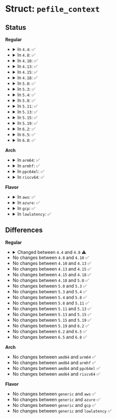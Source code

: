 # Struct: <code>pefile_context</code>

## Status
<b>Regular</b>
<ul>
<li>
<details>
<summary>In <code>4.4</code>: ✅</summary>

```c
struct pefile_context {
    unsigned int header_size;
    unsigned int image_checksum_offset;
    unsigned int cert_dirent_offset;
    unsigned int n_data_dirents;
    unsigned int n_sections;
    unsigned int certs_size;
    unsigned int sig_offset;
    unsigned int sig_len;
    const struct section_header *secs;
    struct pkcs7_message *pkcs7;
    const void *digest;
    unsigned int digest_len;
    enum hash_algo digest_algo;
};
```
</details>
</li>
<li>
<details>
<summary>In <code>4.8</code>: ✅</summary>

```c
struct pefile_context {
    unsigned int header_size;
    unsigned int image_checksum_offset;
    unsigned int cert_dirent_offset;
    unsigned int n_data_dirents;
    unsigned int n_sections;
    unsigned int certs_size;
    unsigned int sig_offset;
    unsigned int sig_len;
    const struct section_header *secs;
    const void *digest;
    unsigned int digest_len;
    const char *digest_algo;
};
```
</details>
</li>
<li>
<details>
<summary>In <code>4.10</code>: ✅</summary>

```c
struct pefile_context {
    unsigned int header_size;
    unsigned int image_checksum_offset;
    unsigned int cert_dirent_offset;
    unsigned int n_data_dirents;
    unsigned int n_sections;
    unsigned int certs_size;
    unsigned int sig_offset;
    unsigned int sig_len;
    const struct section_header *secs;
    const void *digest;
    unsigned int digest_len;
    const char *digest_algo;
};
```
</details>
</li>
<li>
<details>
<summary>In <code>4.13</code>: ✅</summary>

```c
struct pefile_context {
    unsigned int header_size;
    unsigned int image_checksum_offset;
    unsigned int cert_dirent_offset;
    unsigned int n_data_dirents;
    unsigned int n_sections;
    unsigned int certs_size;
    unsigned int sig_offset;
    unsigned int sig_len;
    const struct section_header *secs;
    const void *digest;
    unsigned int digest_len;
    const char *digest_algo;
};
```
</details>
</li>
<li>
<details>
<summary>In <code>4.15</code>: ✅</summary>

```c
struct pefile_context {
    unsigned int header_size;
    unsigned int image_checksum_offset;
    unsigned int cert_dirent_offset;
    unsigned int n_data_dirents;
    unsigned int n_sections;
    unsigned int certs_size;
    unsigned int sig_offset;
    unsigned int sig_len;
    const struct section_header *secs;
    const void *digest;
    unsigned int digest_len;
    const char *digest_algo;
};
```
</details>
</li>
<li>
<details>
<summary>In <code>4.18</code>: ✅</summary>

```c
struct pefile_context {
    unsigned int header_size;
    unsigned int image_checksum_offset;
    unsigned int cert_dirent_offset;
    unsigned int n_data_dirents;
    unsigned int n_sections;
    unsigned int certs_size;
    unsigned int sig_offset;
    unsigned int sig_len;
    const struct section_header *secs;
    const void *digest;
    unsigned int digest_len;
    const char *digest_algo;
};
```
</details>
</li>
<li>
<details>
<summary>In <code>5.0</code>: ✅</summary>

```c
struct pefile_context {
    unsigned int header_size;
    unsigned int image_checksum_offset;
    unsigned int cert_dirent_offset;
    unsigned int n_data_dirents;
    unsigned int n_sections;
    unsigned int certs_size;
    unsigned int sig_offset;
    unsigned int sig_len;
    const struct section_header *secs;
    const void *digest;
    unsigned int digest_len;
    const char *digest_algo;
};
```
</details>
</li>
<li>
<details>
<summary>In <code>5.3</code>: ✅</summary>

```c
struct pefile_context {
    unsigned int header_size;
    unsigned int image_checksum_offset;
    unsigned int cert_dirent_offset;
    unsigned int n_data_dirents;
    unsigned int n_sections;
    unsigned int certs_size;
    unsigned int sig_offset;
    unsigned int sig_len;
    const struct section_header *secs;
    const void *digest;
    unsigned int digest_len;
    const char *digest_algo;
};
```
</details>
</li>
<li>
<details>
<summary>In <code>5.4</code>: ✅</summary>

```c
struct pefile_context {
    unsigned int header_size;
    unsigned int image_checksum_offset;
    unsigned int cert_dirent_offset;
    unsigned int n_data_dirents;
    unsigned int n_sections;
    unsigned int certs_size;
    unsigned int sig_offset;
    unsigned int sig_len;
    const struct section_header *secs;
    const void *digest;
    unsigned int digest_len;
    const char *digest_algo;
};
```
</details>
</li>
<li>
<details>
<summary>In <code>5.8</code>: ✅</summary>

```c
struct pefile_context {
    unsigned int header_size;
    unsigned int image_checksum_offset;
    unsigned int cert_dirent_offset;
    unsigned int n_data_dirents;
    unsigned int n_sections;
    unsigned int certs_size;
    unsigned int sig_offset;
    unsigned int sig_len;
    const struct section_header *secs;
    const void *digest;
    unsigned int digest_len;
    const char *digest_algo;
};
```
</details>
</li>
<li>
<details>
<summary>In <code>5.11</code>: ✅</summary>

```c
struct pefile_context {
    unsigned int header_size;
    unsigned int image_checksum_offset;
    unsigned int cert_dirent_offset;
    unsigned int n_data_dirents;
    unsigned int n_sections;
    unsigned int certs_size;
    unsigned int sig_offset;
    unsigned int sig_len;
    const struct section_header *secs;
    const void *digest;
    unsigned int digest_len;
    const char *digest_algo;
};
```
</details>
</li>
<li>
<details>
<summary>In <code>5.13</code>: ✅</summary>

```c
struct pefile_context {
    unsigned int header_size;
    unsigned int image_checksum_offset;
    unsigned int cert_dirent_offset;
    unsigned int n_data_dirents;
    unsigned int n_sections;
    unsigned int certs_size;
    unsigned int sig_offset;
    unsigned int sig_len;
    const struct section_header *secs;
    const void *digest;
    unsigned int digest_len;
    const char *digest_algo;
};
```
</details>
</li>
<li>
<details>
<summary>In <code>5.15</code>: ✅</summary>

```c
struct pefile_context {
    unsigned int header_size;
    unsigned int image_checksum_offset;
    unsigned int cert_dirent_offset;
    unsigned int n_data_dirents;
    unsigned int n_sections;
    unsigned int certs_size;
    unsigned int sig_offset;
    unsigned int sig_len;
    const struct section_header *secs;
    const void *digest;
    unsigned int digest_len;
    const char *digest_algo;
};
```
</details>
</li>
<li>
<details>
<summary>In <code>5.19</code>: ✅</summary>

```c
struct pefile_context {
    unsigned int header_size;
    unsigned int image_checksum_offset;
    unsigned int cert_dirent_offset;
    unsigned int n_data_dirents;
    unsigned int n_sections;
    unsigned int certs_size;
    unsigned int sig_offset;
    unsigned int sig_len;
    const struct section_header *secs;
    const void *digest;
    unsigned int digest_len;
    const char *digest_algo;
};
```
</details>
</li>
<li>
<details>
<summary>In <code>6.2</code>: ✅</summary>

```c
struct pefile_context {
    unsigned int header_size;
    unsigned int image_checksum_offset;
    unsigned int cert_dirent_offset;
    unsigned int n_data_dirents;
    unsigned int n_sections;
    unsigned int certs_size;
    unsigned int sig_offset;
    unsigned int sig_len;
    const struct section_header *secs;
    const void *digest;
    unsigned int digest_len;
    const char *digest_algo;
};
```
</details>
</li>
<li>
<details>
<summary>In <code>6.5</code>: ✅</summary>

```c
struct pefile_context {
    unsigned int header_size;
    unsigned int image_checksum_offset;
    unsigned int cert_dirent_offset;
    unsigned int n_data_dirents;
    unsigned int n_sections;
    unsigned int certs_size;
    unsigned int sig_offset;
    unsigned int sig_len;
    const struct section_header *secs;
    const void *digest;
    unsigned int digest_len;
    const char *digest_algo;
};
```
</details>
</li>
<li>
<details>
<summary>In <code>6.8</code>: ✅</summary>

```c
struct pefile_context {
    unsigned int header_size;
    unsigned int image_checksum_offset;
    unsigned int cert_dirent_offset;
    unsigned int n_data_dirents;
    unsigned int n_sections;
    unsigned int certs_size;
    unsigned int sig_offset;
    unsigned int sig_len;
    const struct section_header *secs;
    const void *digest;
    unsigned int digest_len;
    const char *digest_algo;
};
```
</details>
</li>
</ul>
<b>Arch</b>
<ul>
<li>
<details>
<summary>In <code>arm64</code>: ✅</summary>

```c
struct pefile_context {
    unsigned int header_size;
    unsigned int image_checksum_offset;
    unsigned int cert_dirent_offset;
    unsigned int n_data_dirents;
    unsigned int n_sections;
    unsigned int certs_size;
    unsigned int sig_offset;
    unsigned int sig_len;
    const struct section_header *secs;
    const void *digest;
    unsigned int digest_len;
    const char *digest_algo;
};
```
</details>
</li>
<li>
<details>
<summary>In <code>armhf</code>: ✅</summary>

```c
struct pefile_context {
    unsigned int header_size;
    unsigned int image_checksum_offset;
    unsigned int cert_dirent_offset;
    unsigned int n_data_dirents;
    unsigned int n_sections;
    unsigned int certs_size;
    unsigned int sig_offset;
    unsigned int sig_len;
    const struct section_header *secs;
    const void *digest;
    unsigned int digest_len;
    const char *digest_algo;
};
```
</details>
</li>
<li>
<details>
<summary>In <code>ppc64el</code>: ✅</summary>

```c
struct pefile_context {
    unsigned int header_size;
    unsigned int image_checksum_offset;
    unsigned int cert_dirent_offset;
    unsigned int n_data_dirents;
    unsigned int n_sections;
    unsigned int certs_size;
    unsigned int sig_offset;
    unsigned int sig_len;
    const struct section_header *secs;
    const void *digest;
    unsigned int digest_len;
    const char *digest_algo;
};
```
</details>
</li>
<li>
<details>
<summary>In <code>riscv64</code>: ✅</summary>

```c
struct pefile_context {
    unsigned int header_size;
    unsigned int image_checksum_offset;
    unsigned int cert_dirent_offset;
    unsigned int n_data_dirents;
    unsigned int n_sections;
    unsigned int certs_size;
    unsigned int sig_offset;
    unsigned int sig_len;
    const struct section_header *secs;
    const void *digest;
    unsigned int digest_len;
    const char *digest_algo;
};
```
</details>
</li>
</ul>
<b>Flavor</b>
<ul>
<li>
<details>
<summary>In <code>aws</code>: ✅</summary>

```c
struct pefile_context {
    unsigned int header_size;
    unsigned int image_checksum_offset;
    unsigned int cert_dirent_offset;
    unsigned int n_data_dirents;
    unsigned int n_sections;
    unsigned int certs_size;
    unsigned int sig_offset;
    unsigned int sig_len;
    const struct section_header *secs;
    const void *digest;
    unsigned int digest_len;
    const char *digest_algo;
};
```
</details>
</li>
<li>
<details>
<summary>In <code>azure</code>: ✅</summary>

```c
struct pefile_context {
    unsigned int header_size;
    unsigned int image_checksum_offset;
    unsigned int cert_dirent_offset;
    unsigned int n_data_dirents;
    unsigned int n_sections;
    unsigned int certs_size;
    unsigned int sig_offset;
    unsigned int sig_len;
    const struct section_header *secs;
    const void *digest;
    unsigned int digest_len;
    const char *digest_algo;
};
```
</details>
</li>
<li>
<details>
<summary>In <code>gcp</code>: ✅</summary>

```c
struct pefile_context {
    unsigned int header_size;
    unsigned int image_checksum_offset;
    unsigned int cert_dirent_offset;
    unsigned int n_data_dirents;
    unsigned int n_sections;
    unsigned int certs_size;
    unsigned int sig_offset;
    unsigned int sig_len;
    const struct section_header *secs;
    const void *digest;
    unsigned int digest_len;
    const char *digest_algo;
};
```
</details>
</li>
<li>
<details>
<summary>In <code>lowlatency</code>: ✅</summary>

```c
struct pefile_context {
    unsigned int header_size;
    unsigned int image_checksum_offset;
    unsigned int cert_dirent_offset;
    unsigned int n_data_dirents;
    unsigned int n_sections;
    unsigned int certs_size;
    unsigned int sig_offset;
    unsigned int sig_len;
    const struct section_header *secs;
    const void *digest;
    unsigned int digest_len;
    const char *digest_algo;
};
```
</details>
</li>
</ul>

## Differences
<b>Regular</b>
<ul>
<li>
<details>
<summary>Changed between <code>4.4</code> and <code>4.8</code> ⚠️</summary>
<ul>
<li>
<b>Field removed. </b>
<code>struct pkcs7_message *pkcs7</code>
</li>
<li>
<b>Field type changed. </b>
<code>enum hash_algo digest_algo</code> ➡️ <code>const char *digest_algo</code>
</li>
</ul>
</details>
</li>
<li>
No changes between <code>4.8</code> and <code>4.10</code> ✅
</li>
<li>
No changes between <code>4.10</code> and <code>4.13</code> ✅
</li>
<li>
No changes between <code>4.13</code> and <code>4.15</code> ✅
</li>
<li>
No changes between <code>4.15</code> and <code>4.18</code> ✅
</li>
<li>
No changes between <code>4.18</code> and <code>5.0</code> ✅
</li>
<li>
No changes between <code>5.0</code> and <code>5.3</code> ✅
</li>
<li>
No changes between <code>5.3</code> and <code>5.4</code> ✅
</li>
<li>
No changes between <code>5.4</code> and <code>5.8</code> ✅
</li>
<li>
No changes between <code>5.8</code> and <code>5.11</code> ✅
</li>
<li>
No changes between <code>5.11</code> and <code>5.13</code> ✅
</li>
<li>
No changes between <code>5.13</code> and <code>5.15</code> ✅
</li>
<li>
No changes between <code>5.15</code> and <code>5.19</code> ✅
</li>
<li>
No changes between <code>5.19</code> and <code>6.2</code> ✅
</li>
<li>
No changes between <code>6.2</code> and <code>6.5</code> ✅
</li>
<li>
No changes between <code>6.5</code> and <code>6.8</code> ✅
</li>
</ul>
<b>Arch</b>
<ul>
<li>
No changes between <code>amd64</code> and <code>arm64</code> ✅
</li>
<li>
No changes between <code>amd64</code> and <code>armhf</code> ✅
</li>
<li>
No changes between <code>amd64</code> and <code>ppc64el</code> ✅
</li>
<li>
No changes between <code>amd64</code> and <code>riscv64</code> ✅
</li>
</ul>
<b>Flavor</b>
<ul>
<li>
No changes between <code>generic</code> and <code>aws</code> ✅
</li>
<li>
No changes between <code>generic</code> and <code>azure</code> ✅
</li>
<li>
No changes between <code>generic</code> and <code>gcp</code> ✅
</li>
<li>
No changes between <code>generic</code> and <code>lowlatency</code> ✅
</li>
</ul>
